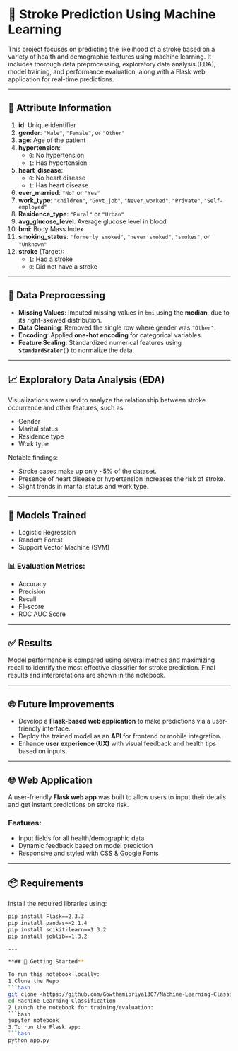 # 🧠 Stroke Prediction Using Machine Learning

This project focuses on predicting the likelihood of a stroke based on a variety of health and demographic features using machine learning. It includes thorough data preprocessing, exploratory data analysis (EDA), model training, and performance evaluation, along with a Flask web application for real-time predictions.

---

## 📄 Attribute Information

1. **id**: Unique identifier  
2. **gender**: `"Male"`, `"Female"`, or `"Other"`  
3. **age**: Age of the patient  
4. **hypertension**:  
   - `0`: No hypertension  
   - `1`: Has hypertension  
5. **heart_disease**:  
   - `0`: No heart disease  
   - `1`: Has heart disease  
6. **ever_married**: `"No"` or `"Yes"`  
7. **work_type**: `"children"`, `"Govt_job"`, `"Never_worked"`, `"Private"`, `"Self-employed"`  
8. **Residence_type**: `"Rural"` or `"Urban"`  
9. **avg_glucose_level**: Average glucose level in blood  
10. **bmi**: Body Mass Index  
11. **smoking_status**: `"formerly smoked"`, `"never smoked"`, `"smokes"`, or `"Unknown"`  
12. **stroke** (Target):  
    - `1`: Had a stroke  
    - `0`: Did not have a stroke  

---

## 🧼 Data Preprocessing

- **Missing Values**: Imputed missing values in `bmi` using the **median**, due to its right-skewed distribution.
- **Data Cleaning**: Removed the single row where gender was `"Other"`.
- **Encoding**: Applied **one-hot encoding** for categorical variables.
- **Feature Scaling**: Standardized numerical features using **`StandardScaler()`** to normalize the data.

---

## 📈 Exploratory Data Analysis (EDA)

Visualizations were used to analyze the relationship between stroke occurrence and other features, such as:

- Gender  
- Marital status  
- Residence type  
- Work type  

Notable findings:
- Stroke cases make up only ~5% of the dataset.
- Presence of heart disease or hypertension increases the risk of stroke.
- Slight trends in marital status and work type.
---

## 🤖 Models Trained

- Logistic Regression  
- Random Forest  
- Support Vector Machine (SVM)  


### 📊 Evaluation Metrics:
- Accuracy  
- Precision  
- Recall  
- F1-score  
- ROC AUC Score


---

## ✅ Results

Model performance is compared using several metrics and maximizing recall to identify the most effective classifier for stroke prediction. Final results and interpretations are shown in the notebook.

---

## 🌐 Future Improvements

- Develop a **Flask-based web application** to make predictions via a user-friendly interface.
- Deploy the trained model as an **API** for frontend or mobile integration.
- Enhance **user experience (UX)** with visual feedback and health tips based on inputs.

---



## 🌐 Web Application

A user-friendly **Flask web app** was built to allow users to input their details and get instant predictions on stroke risk.

### Features:
- Input fields for all health/demographic data
- Dynamic feedback based on model prediction
- Responsive and styled with CSS & Google Fonts

---

## 📦 Requirements

Install the required libraries using:

```bash
pip install Flask==2.3.3
pip install pandas==2.1.4
pip install scikit-learn==1.3.2
pip install joblib==1.3.2

---

**## 🚀 Getting Started**

To run this notebook locally:
1.Clone the Repo
```bash
git clone <https://github.com/Gowthamipriya1307/Machine-Learning-Classification>
cd Machine-Learning-Classification
2.Launch the notebook for training/evaluation:
```bash
jupyter notebook
3.To run the Flask app:
```bash
python app.py

